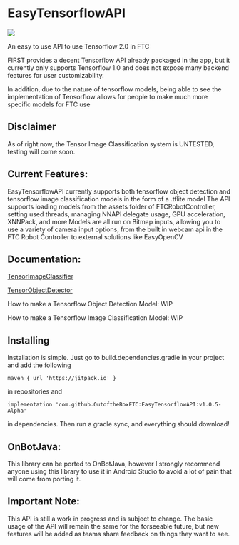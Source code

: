 # EasyTensorflowAPI

[![](https://jitpack.io/v/OutoftheBoxFTC/EasyTensorflowAPI.svg)](https://jitpack.io/#OutoftheBoxFTC/EasyTensorflowAPI)

An easy to use API to use Tensorflow 2.0 in FTC

FIRST provides a decent Tensorflow API already packaged in the app, but it currently only supports Tensorflow 1.0 and does not expose many backend features for user customizability.

In addition, due to the nature of tensorflow models, being able to see the implementation of Tensorflow allows for people to make much more specific models for FTC use

## Disclaimer

As of right now, the Tensor Image Classification system is UNTESTED, testing will come soon.

## Current Features:
EasyTensorflowAPI currently supports both tensorflow object detection and tensorflow image classification models in the form of a .tflite model
The API supports loading models from the assets folder of FTCRobotController, setting used threads, managing NNAPI delegate usage, GPU acceleration, XNNPack, and more
Models are all run on Bitmap inputs, allowing you to use a variety of camera input options, from the built in webcam api in the FTC Robot Controller to external solutions like EasyOpenCV

## Documentation:
[TensorImageClassifier](https://github.com/OutoftheBoxFTC/EasyTensorflowAPI/blob/main/doc/tfic_overview.md)

[TensorObjectDetector](https://github.com/OutoftheBoxFTC/EasyTensorflowAPI/blob/main/doc/tfod_overview.md)

How to make a Tensorflow Object Detection Model: WIP

How to make a Tensorflow Image Classification Model: WIP

## Installing
Installation is simple. Just go to build.dependencies.gradle in your project and add the following

```
maven { url 'https://jitpack.io' }
```

in repositories and

```
implementation 'com.github.OutoftheBoxFTC:EasyTensorflowAPI:v1.0.5-Alpha'
```

in dependencies. Then run a gradle sync, and everything should download!

## OnBotJava:
This library can be ported to OnBotJava, however I strongly recommend anyone using this library to use it in Android Studio to avoid a lot of pain that will come from porting it.



## Important Note:
This API is still a work in progress and is subject to change. The basic usage of the API will remain the same for the forseeable future, but new features will be added as teams share feedback on things they want to see. 
